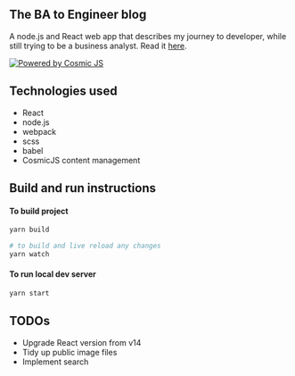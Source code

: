 ## The BA to Engineer blog

A node.js and React web app that describes my journey to developer, while still trying to be a business analyst.
Read it [here](http://blog.matttea.com).

[![Powered by Cosmic JS](https://cdn.cosmicjs.com/51fe54d0-4f6e-11e9-9f32-8d001da69630-powered-by-cosmicjs.svg)](https://app.cosmicjs.com/add-bucket?import_bucket=5884ea9522c70c1524000003)

## Technologies used

- React
- node.js
- webpack
- scss
- babel
- CosmicJS content management


## Build and run instructions

#### To build project

```bash
yarn build

# to build and live reload any changes
yarn watch
```


#### To run local dev server

```bash
yarn start
```


## TODOs

- Upgrade React version from v14 
- Tidy up public image files
- Implement search